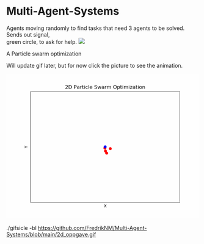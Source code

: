 # Multi-Agent-Systems

Agents moving randomly to find tasks that need 3 agents to be solved. Sends out signal,  
green circle, to ask for help.
![](agent_c.gif)

  
  
A Particle swarm optimization

Will update gif later, but for now click the picture to see the animation.
  
![](2d_oppgave.gif)

./gifsicle -bl https://github.com/FredrikNM/Multi-Agent-Systems/blob/main/2d_oppgave.gif

